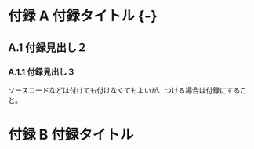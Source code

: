 # 付録 A 付録タイトル {-}

## A.1 付録見出し２

### A.1.1 付録見出し３

ソースコードなどは付けても付けなくてもよいが、つける場合は付録にすること。

# 付録 B 付録タイトル